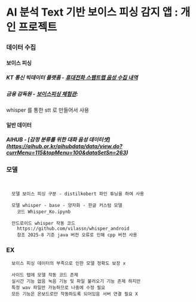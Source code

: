 #  AI 분석 Text 기반 보이스 피싱 감지 앱 : 개인 프로젝트

### 데이터 수집 
#### 보이스 피싱
##### KT 통신 빅데이터 플랫폼 - [휴대전화 스팸트랩 음성 수집 내역](https://bdp.kt.co.kr/invoke/SOKBP2602/)
##### 금융 감독원 - [보이스피싱 체험관](https://www.fss.or.kr/fss/bbs/B0000203/list.do?menuNo=200686):
whisper 를 통한 stt 로 만들어서 사용

#### 일반 데이터
##### AIHUB - [감정 분류를 위한 대화 음성 데이터셋] (https://aihub.or.kr/aihubdata/data/view.do?currMenu=115&topMenu=100&dataSetSn=263)
  ### 모델
```
  
  
  모델 보이스 피싱 구분 - distilkobert 파인 튜닝을 하여 사용
  
  모델 whisper - base - 양자화 - 한글 커스텀 모델
    코드 Whisper_Ko.ipynb
  
  안드로이드 whisper 작동 코드 
    https://github.com/vilassn/whisper_android
    참조 2025-8 기준 java 버전 오류로 인해 cpp 버전 사용 
```
  ### EX
```
  보이스 피싱 데이터의 부족으로 인한 모델 정확도 보장 x

  사이드 탭에 모델 작동 코드 존제 
  실시간 기능 없음 녹음 기능 및 파일 불러오기 기능 존제 하지만 
  특정 wav 파일만 가능하므로 나중에 수정 필요
  모든 기능은 온보드로만 작동하도록 되어있음 서버 연결 필요 X
```
